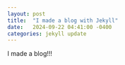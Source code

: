 ```yaml
---
layout: post
title:  "I made a blog with Jekyll"
date:   2024-09-22 04:41:00 -0400
categories: jekyll update
---
```


I made a blog!!!
